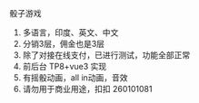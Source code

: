 骰子游戏
1. 多语言，印度、英文、中文
2. 分销3层，佣金也是3层
3. 除了对接在线支付，已进行测试，功能全部正常
4. 前后台 TP8+vue3 实现
5. 有摇骰动画，all in动画，音效
6. 请勿用于商业用途，扣扣 260101081
